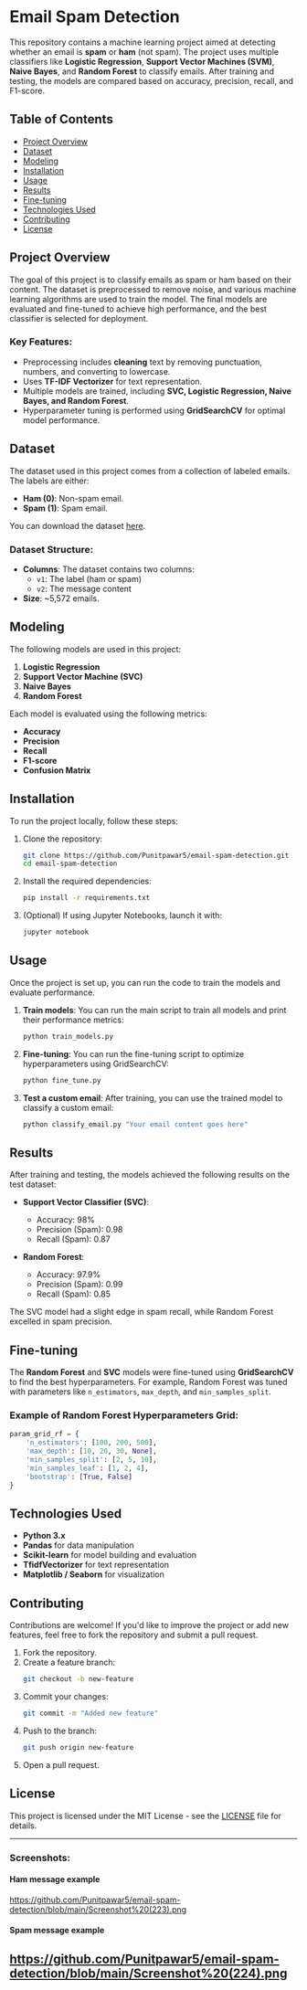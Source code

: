 # Email Spam Detection

This repository contains a machine learning project aimed at detecting whether an email is **spam** or **ham** (not spam). The project uses multiple classifiers like **Logistic Regression**, **Support Vector Machines (SVM)**, **Naive Bayes**, and **Random Forest** to classify emails. After training and testing, the models are compared based on accuracy, precision, recall, and F1-score.

## Table of Contents
- [Project Overview](#project-overview)
- [Dataset](#dataset)
- [Modeling](#modeling)
- [Installation](#installation)
- [Usage](#usage)
- [Results](#results)
- [Fine-tuning](#fine-tuning)
- [Technologies Used](#technologies-used)
- [Contributing](#contributing)
- [License](#license)

## Project Overview
The goal of this project is to classify emails as spam or ham based on their content. The dataset is preprocessed to remove noise, and various machine learning algorithms are used to train the model. The final models are evaluated and fine-tuned to achieve high performance, and the best classifier is selected for deployment.

### Key Features:
- Preprocessing includes **cleaning** text by removing punctuation, numbers, and converting to lowercase.
- Uses **TF-IDF Vectorizer** for text representation.
- Multiple models are trained, including **SVC, Logistic Regression, Naive Bayes, and Random Forest**.
- Hyperparameter tuning is performed using **GridSearchCV** for optimal model performance.
  
## Dataset
The dataset used in this project comes from a collection of labeled emails. The labels are either:
- **Ham (0)**: Non-spam email.
- **Spam (1)**: Spam email.

You can download the dataset [here](https://www.kaggle.com/datasets/satyajeetbedi/email-hamspam-dataset).

### Dataset Structure:
- **Columns**: The dataset contains two columns:
  - `v1`: The label (ham or spam)
  - `v2`: The message content
- **Size**: ~5,572 emails.

## Modeling
The following models are used in this project:
1. **Logistic Regression**
2. **Support Vector Machine (SVC)**
3. **Naive Bayes**
4. **Random Forest**

Each model is evaluated using the following metrics:
- **Accuracy**
- **Precision**
- **Recall**
- **F1-score**
- **Confusion Matrix**

## Installation
To run the project locally, follow these steps:

1. Clone the repository:
   ```bash
   git clone https://github.com/Punitpawar5/email-spam-detection.git
   cd email-spam-detection
   ```

2. Install the required dependencies:
   ```bash
   pip install -r requirements.txt
   ```

3. (Optional) If using Jupyter Notebooks, launch it with:
   ```bash
   jupyter notebook
   ```

## Usage
Once the project is set up, you can run the code to train the models and evaluate performance.

1. **Train models**:
   You can run the main script to train all models and print their performance metrics:
   ```bash
   python train_models.py
   ```

2. **Fine-tuning**:
   You can run the fine-tuning script to optimize hyperparameters using GridSearchCV:
   ```bash
   python fine_tune.py
   ```

3. **Test a custom email**:
   After training, you can use the trained model to classify a custom email:
   ```bash
   python classify_email.py "Your email content goes here"
   ```

## Results
After training and testing, the models achieved the following results on the test dataset:

- **Support Vector Classifier (SVC)**:
  - Accuracy: 98%
  - Precision (Spam): 0.98
  - Recall (Spam): 0.87

- **Random Forest**:
  - Accuracy: 97.9%
  - Precision (Spam): 0.99
  - Recall (Spam): 0.85

The SVC model had a slight edge in spam recall, while Random Forest excelled in spam precision.

## Fine-tuning
The **Random Forest** and **SVC** models were fine-tuned using **GridSearchCV** to find the best hyperparameters. For example, Random Forest was tuned with parameters like `n_estimators`, `max_depth`, and `min_samples_split`. 

### Example of Random Forest Hyperparameters Grid:
```python
param_grid_rf = {
    'n_estimators': [100, 200, 500],
    'max_depth': [10, 20, 30, None],
    'min_samples_split': [2, 5, 10],
    'min_samples_leaf': [1, 2, 4],
    'bootstrap': [True, False]
}
```

## Technologies Used
- **Python 3.x**
- **Pandas** for data manipulation
- **Scikit-learn** for model building and evaluation
- **TfidfVectorizer** for text representation
- **Matplotlib / Seaborn** for visualization

## Contributing
Contributions are welcome! If you'd like to improve the project or add new features, feel free to fork the repository and submit a pull request.

1. Fork the repository.
2. Create a feature branch:
   ```bash
   git checkout -b new-feature
   ```
3. Commit your changes:
   ```bash
   git commit -m "Added new feature"
   ```
4. Push to the branch:
   ```bash
   git push origin new-feature
   ```
5. Open a pull request.

## License
This project is licensed under the MIT License - see the [LICENSE](LICENSE) file for details.

---

### Screenshots:
#### Ham message example
https://github.com/Punitpawar5/email-spam-detection/blob/main/Screenshot%20(223).png

#### Spam message example
https://github.com/Punitpawar5/email-spam-detection/blob/main/Screenshot%20(224).png
---
